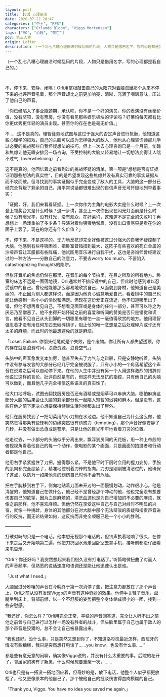 ```yaml
---
layout: post
title: 【VO】心理崩溃
date: 2020-07-22 20:47
categories: ["中土", "RPS"]
characters: ["Orlando Bloom", "Viggo Mortensen"]
tags: ["VO", "心理", "死亡"]
pov: 第三人称
origin: Lofter
description: （一个乱七八糟心理崩溃时候乱码的片段，人物只是借用名字，写的心理都是我自己的。）
---
```


（一个乱七八糟心理崩溃时候乱码的片段，人物只是借用名字，写的心理都是我自己的。）

<br>

不，停下来，安静，闭嘴！Orli用掌根敲击自己的太阳穴对着脑海里那个从来不停下来的批评声音吼着，那个声音却比之前更加响亮，清晰，充满了嘲讽意味，压过了他自己的声音。

「你已经陷入了事业瓶颈期，承认吧，你不是一个好的演员。你的表演没有丝毫价值，没有奖项，没有票房，你没有看见那些娱乐板块的评论吗？好莱坞每天都有比你更优秀更年轻的演员出现。甚至你的存在也是毫无价值。」

不……这不是真的。理智徒劳地试图与这过于强大的否定声音进行抗衡，他知道这些心理学的把戏，自己的头脑可以成为怎样强大的敌人，他也从心理咨询师那儿学过必要的挑战那些自我怀疑想法的技巧，但上一次去心理咨询已是一个月前，忙碌和焦虑让他无暇安排另一场咨询，不受控制的大脑又轻易地让一切想法变得让人喘不过气（overwhelming）了。

这不是真的，他回忆着之前看到过的挑战怀疑的清单，第一项是“想想是否有证据证明那些想法的真实性”，目的是希望发现这些焦虑并没有真实可靠的事实证据从而不攻而破。但寻找到的事实证据似乎完全变成了敌人的工具，大脑的这一部分已经完全背叛了剩余的自己，用平常说话都很难出现的自信声音无可怀疑地列举着事实：

「证据，好，我们来看看证据。上一次你作为主角的电影大卖是什么时候？上一次登上领奖台又是什么时候？退一步讲，甚至上一次你出现在闪光灯面前是什么时候？没有曝光率，没有灯光，没有观众，在好莱坞，这难道不是完全的失败吗？再想想上一场戏重拍了多少条？导演对着你狠狠地皱眉，没有出口责骂只是看在你的面子上罢了。现在的你还有什么价值？」

不，停下来，不是这样的。无力地反抗却完全好像被这过分强大的自我怀疑控制了大脑，他感到有些呼吸困难，把卧室音箱扭到最大，这阵子有些喜欢的死亡金属的沙哑声音让耳膜都有些阵痛，他试图用音乐进行自我干扰，这也是咨询师曾经建议过的一种方法——分散自己的注意力，不要去worry too much，不要陷入catastrophizing thoughts的陷阱。

但张牙舞爪的焦虑仍然在那里，在音乐的每个节拍里，在目之所及的所有地方。卧室的床边不远是一面落地镜，Orli通常并不排斥镜中的自己，但此时他感到难以忍受镜中的自己。曾经他能够那么容易地欣赏自己，从面貌到身材，他知道自己是美丽的，不止因为别人都这样说，而是因为他真心诚意地爱自己，看着镜中的自己也能让他感到一些小小的愉悦和满足。但现在这份爱正在流逝，他不知道哪里出了错，但他不想再看见自己，不想看见面容或是身体的任何一部分，甚至可以称之为厌恶乃至憎恶了。他不由得开始怀疑之前的喜爱和听闻的赞美是否只是错觉和谎言，他看不见自己从头到脚的一切哪里有哪怕一丝一毫值得欣赏的地方。他用理智强忍着才没有用任何东西去砸碎镜子，阻止他的唯一念想是之后处理碎片或许还有太多的麻烦，而此时的他最想避免的就是麻烦。

「Loser. Failure. 你彻头彻尾就是个失败，是个废物。你让所有人都失望透顶。你的存在就是浪费时间，浪费资源，浪费空气。」

头脑中的声音愈发变本加厉，他甚至失去了力气与之辩驳，只是安静地听着，头脑中没有参与发言的大部分已经几乎完全被说服了，只有小小的一个角落希望这个声音在说累之后可以自动停下来。在他的人生中并没有另一个人用这样激烈的措辞对他说过这样的言论，批评自然是有的，但这样无法反抗的指控，只有他自己的头脑可以做到，而且他几乎完全相信这些语言的真实性了。

他大口地呼吸，试图去翻找厨房是否还有酒精或是烟草可以麻痹大脑，哪怕麻痹这部分大脑的后果会让头脑的剩余部分也一起陷入短暂的迟钝和麻木。但是没有，这些在他之前下定决心想要保持健康生活时候都丢出了屋外。

他只在厨房找到了一把切菜用的小刀搁在水池边。他不知道自己为什么这么做，他突然觉得那条有些锋利的边缘突然很有诱惑力（tempting），那个声音好像安静了几秒，并没有做出怂恿或是警示，只是让他的目光牢牢地看着刀刃的位置。

他走过去，一小部分的头脑似乎分离出来，飘浮到房间的天花板，用一种上帝般的俯视视角看着他自己的每一个动作，像电影的某个画面，只是画面的拍摄者和行动者都是他自己。

他用右手紧紧握住了刀把，握得那么紧，不是他平时下厨时会用的握刀姿势，手腕的肌肉都完全绷紧了，精准地控制着刀锋的指向。刀刃是刚刚被清洁过的，他确保了这点，以防万一如果他真的划伤自己时也不会有危险。

把左手腕移到右手下，侧向地贴着刀面未开刃的一面慢慢划动，动作很小心。他是清醒的，他知道自己在做什么，他已经不是曾经那个冲动的他，他也完全没有想要伤害自己的欲望，因为血是麻烦的，清洗血迹也是为自己增加的不必要的麻烦，就像之前那样，他不喜欢麻烦。但他仍然在享受这种自己与自己对峙时不明显的兴奋，就像一种挑衅，身体的其他部分在对大脑中那个无法辩驳的质疑和指责声音进行的反抗，而无论结果如何，这反抗而非完全顺服已是一个小小的胜利。

——————

打破对峙的只是一个电话，他本想无视那个电话的，但铃声执着地响了很久，在停下来之后又开始响第二遍，他把刀扔回水池走回卧室去拿手机，接听前都没仔细看来电显示。

“Orli？你还好吗？我突然想起来我们很久没有打电话了。”听筒略微扭曲了对面人的声音频率，但熟悉的说话速度和语调还是能让他迅速认出是谁。

「Just what I need.」

大脑里过分吵嚷的声音在今晚终于第一次消停了些，把注意力都放在了那个声音上，Orli之前从没有发现Viggo的声音有这种奇妙的效果。他伸手关轻了音乐，盘腿坐到床上，背部前倾，以一个不舒服的姿势把整个身体缩成很小的一团，找到一些安慰感。

“我还好，你怎么样？”Orli用完全正常、平稳的声音回答道，完全让人听不出之前他之前曾与自己进行过怎样一场没有胜者的战斗，但头脑里属于自己也属于敌人的那个声音是狡猾的，总不会让自己被暴露出来。

“我也还好。没什么事，只是突然又想到你了，不知道洛杉矶最近怎样，西班牙的情况有些糟糕，我只是突然想打电话了……you know，也没有什么事……”

都是些有意无意的闲聊，确实像Viggo说的，并没有什么太重要的事，后院的花开了，邻居家的狗有了新崽，什么时候想要重聚一次，……

Orli也只是有一搭没一搭地回应着，但奇妙的是，放下电话，他整个人似乎都更放松了，他又更像原本的他自己了，那个被他自己的批驳伤害得血肉模糊的自己。

「Thank you, Viggo. You have no idea you saved me again.」